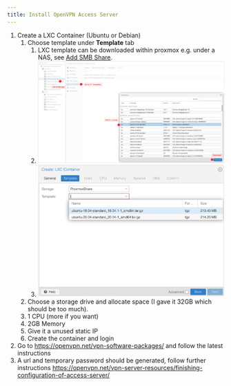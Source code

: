 ```yaml
---
title: Install OpenVPN Access Server
---
```


1. Create a LXC Container (Ubuntu or Debian)
   1. Choose template under **Template** tab
      1. LXC template can be downloaded within proxmox e.g. under a NAS, see [Add SMB Share](./SMB-Share.md).
      2. ![image-20220414235903646](./assets/image-20220414235903646.png)
      3. ![image-20220414235925947](./assets/image-20220414235925947.png)
   2. Choose a storage drive and allocate space (I gave it 32GB which should be too much).
   3. 1 CPU (more if you want)
   4. 2GB Memory
   5. Give it a unused static IP
   6. Create the container and login
2. Go to https://openvpn.net/vpn-software-packages/ and follow the latest instructions
3. A url and temporary password should be generated, follow further instructions https://openvpn.net/vpn-server-resources/finishing-configuration-of-access-server/





